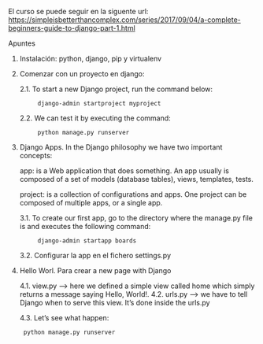 El curso se puede seguir en la siguente url:
 https://simpleisbetterthancomplex.com/series/2017/09/04/a-complete-beginners-guide-to-django-part-1.html

Apuntes

1. Instalación: python, django, pip y virtualenv
2. Comenzar con un proyecto en django:

    2.1. To start a new Django project, run the command below:

            django-admin startproject myproject

    2.2. We can test it by executing the command:

            python manage.py runserver

3. Django Apps. In the Django philosophy we have two important concepts:

    app: is a Web application that does something. An app usually is composed of a set of models (database tables), views, templates, tests.

    project: is a collection of configurations and apps. One project can be composed of multiple apps, or a single app.

    3.1. To create our first app, go to the directory where the manage.py file is and executes the following command:

            django-admin startapp boards

    3.2. Configurar la app en el fichero settings.py

4. Hello Worl. Para crear a new page with Django

    4.1. view.py --> here we defined a simple view called home which simply returns a message saying Hello, World!.
    4.2. urls.py --> we have to tell Django when to serve this view. It’s done inside the urls.py

    4.3. Let’s see what happen:

        python manage.py runserver